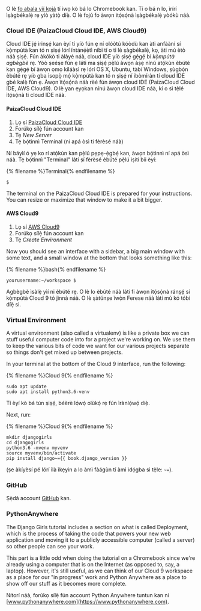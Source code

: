O lè [fo abala yìí kọjá](http://tutorial.djangogirls.org/en/installation/#install-python) tí ìwọ kò bá lo Chromebook kan. Tí o bá n lo, ìrírí ìṣàgbékalẹ̀ rẹ yíò yàtọ̀ díẹ̀. O lè fojú fo àwọn ìtọ́sọ́nà ìṣàgbékalẹ̀ yòókù náà.

### Cloud IDE (PaizaCloud Cloud IDE, AWS Cloud9)

Cloud IDE jẹ́ irinṣẹ́ kan èyí tí yíò fún ẹ ní olóòtú kóòdù kan àti anfààní sí kọ̀mpútà kan tó n ṣiṣẹ́ lórí íntánẹ́ẹ̀tì níbi tí o ti lè ṣàgbékalẹ̀, kọ, àti mú ètò náà ṣiṣẹ́. Fún àkókò ti àlàyé náà, cloud IDE yíò ṣiṣẹ́ gẹ́gẹ́ bí *kọ̀mpútà agbègbè* rẹ. Yóò ṣeéṣe fún ẹ láti ma ṣiṣẹ́ pẹ̀lú àwọn àṣẹ nínú atọ́kùn èbúté kan gẹ́gẹ́ bí àwọn ọmọ kíláàsì rẹ lórí OS X, Ubuntu, tàbí Windows, ṣùgbọ́n èbúté rẹ yíò gba ìsopọ̀ mọ́ kọ̀mpútà kan tó n ṣiṣẹ́ ní ibòmíràn tí cloud IDE gbé kalẹ̀ fún ẹ. Àwọn ìtọ́sọ́nà náà rèé fún àwọn cloud IDE (PaizaCloud Cloud IDE, AWS Cloud9). O lè yan ẹyọkan nínú àwọn cloud IDE náà, kí o sì tẹ̀lé ìtọ́sọ́nà ti cloud IDE náà.

#### PaizaCloud Cloud IDE

1. Lọ sí [PaizaCloud Cloud IDE](https://paiza.cloud/)
2. Forúkọ sílẹ̀ fún account kan
3. Tẹ *New Server*
4. Tẹ bọ́tìnnì Terminal (ní apá òsì ti fèrèsé náà)

Ní báyìí ó yẹ ko rí atọ́kùn kan pẹ̀lú pẹpẹ-ẹ̀gbẹ́ kan, àwọn bọ́tìnnì ní apá òsì náà. Tẹ bọ́tìnnì "Terminal" láti ṣí fèrèsé èbúté pẹ̀lú ìṣítí bíi èyí:

{% filename %}Terminal{% endfilename %}

    $
    

The terminal on the PaizaCloud Cloud IDE is prepared for your instructions. You can resize or maximize that window to make it a bit bigger.

#### AWS Cloud9

1. Lọ sí [AWS Cloud9](https://aws.amazon.com/cloud9/)
2. Forúkọ sílẹ̀ fún account kan
3. Tẹ *Create Environment*

Now you should see an interface with a sidebar, a big main window with some text, and a small window at the bottom that looks something like this:

{% filename %}bash{% endfilename %}

    yourusername:~/workspace $
    

Agbègbè ìsàlẹ̀ yìí ni èbúté rẹ. O lè lo èbúté náà láti fi àwọn ìtọ́sọ́nà ránṣẹ́ sí kọ̀mpútà Cloud 9 tó jìnnà náà. O lè ṣàtúnṣe ìwọ̀n Ferese náà láti mú kó tóbi díẹ̀ si.

### Virtual Environment

A virtual environment (also called a virtualenv) is like a private box we can stuff useful computer code into for a project we're working on. We use them to keep the various bits of code we want for our various projects separate so things don't get mixed up between projects.

In your terminal at the bottom of the Cloud 9 interface, run the following:

{% filename %}Cloud 9{% endfilename %}

    sudo apt update
    sudo apt install python3.6-venv
    

Tí èyí kò bá tún ṣiṣẹ́, béèrè lọ́wọ́ olùkọ́ rẹ fún ìrànlọ́wọ́ díẹ̀.

Next, run:

{% filename %}Cloud 9{% endfilename %}

    mkdir djangogirls
    cd djangogirls
    python3.6 -mvenv myvenv
    source myvenv/bin/activate
    pip install django~={{ book.django_version }}
    

(ṣe àkíyèsí pé lórí ìlà ìkẹyìn a lo àmì fàágùn tí àmì ìdọ́gba sì tẹ̀le: `~=`).

### GitHub

Ṣẹ̀dá account [GitHub](https://github.com) kan.

### PythonAnywhere

The Django Girls tutorial includes a section on what is called Deployment, which is the process of taking the code that powers your new web application and moving it to a publicly accessible computer (called a server) so other people can see your work.

This part is a little odd when doing the tutorial on a Chromebook since we're already using a computer that is on the Internet (as opposed to, say, a laptop). However, it's still useful, as we can think of our Cloud 9 workspace as a place for our "in progress" work and Python Anywhere as a place to show off our stuff as it becomes more complete.

Nítorí náà, forúkọ sílẹ̀ fún account Python Anywhere tuntun kan ní [www.pythonanywhere.com](https://www.pythonanywhere.com).